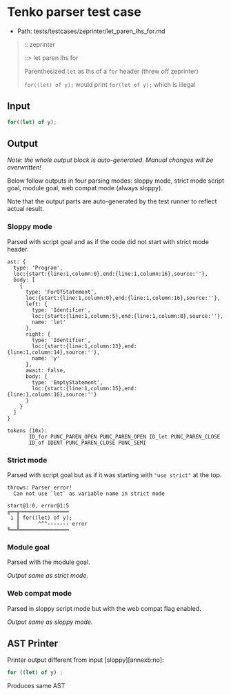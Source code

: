 # Tenko parser test case

- Path: tests/testcases/zeprinter/let_paren_lhs_for.md

> :: zeprinter
>
> ::> let paren lhs for
>
> Parenthesized `let` as lhs of a `for` header (threw off zeprinter)
>
> `for((let) of y);` would print `for(let of y);` which is illegal

## Input

`````js
for((let) of y);
`````

## Output

_Note: the whole output block is auto-generated. Manual changes will be overwritten!_

Below follow outputs in four parsing modes: sloppy mode, strict mode script goal, module goal, web compat mode (always sloppy).

Note that the output parts are auto-generated by the test runner to reflect actual result.

### Sloppy mode

Parsed with script goal and as if the code did not start with strict mode header.

`````
ast: {
  type: 'Program',
  loc:{start:{line:1,column:0},end:{line:1,column:16},source:''},
  body: [
    {
      type: 'ForOfStatement',
      loc:{start:{line:1,column:0},end:{line:1,column:16},source:''},
      left: {
        type: 'Identifier',
        loc:{start:{line:1,column:5},end:{line:1,column:8},source:''},
        name: 'let'
      },
      right: {
        type: 'Identifier',
        loc:{start:{line:1,column:13},end:{line:1,column:14},source:''},
        name: 'y'
      },
      await: false,
      body: {
        type: 'EmptyStatement',
        loc:{start:{line:1,column:15},end:{line:1,column:16},source:''}
      }
    }
  ]
}

tokens (10x):
       ID_for PUNC_PAREN_OPEN PUNC_PAREN_OPEN ID_let PUNC_PAREN_CLOSE
       ID_of IDENT PUNC_PAREN_CLOSE PUNC_SEMI
`````

### Strict mode

Parsed with script goal but as if it was starting with `"use strict"` at the top.

`````
throws: Parser error!
  Can not use `let` as variable name in strict mode

start@1:0, error@1:5
╔══╦════════════════
 1 ║ for((let) of y);
   ║      ^^^------- error
╚══╩════════════════

`````


### Module goal

Parsed with the module goal.

_Output same as strict mode._

### Web compat mode

Parsed in sloppy script mode but with the web compat flag enabled.

_Output same as sloppy mode._

## AST Printer

Printer output different from input [sloppy][annexb:no]:

````js
for ((let) of y) ;
````

Produces same AST
